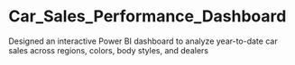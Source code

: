 # Car_Sales_Performance_Dashboard
Designed an interactive Power BI dashboard to analyze year-to-date car sales across regions, colors, body styles, and dealers
